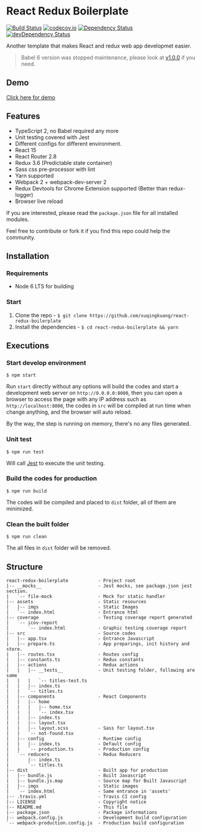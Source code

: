 # React Redux Boilerplate

[![Build Status](https://travis-ci.org/xuqingkuang/react-redux-boilerplate.svg?branch=master)](https://travis-ci.org/xuqingkuang/react-redux-boilerplate)
[![codecov.io](https://codecov.io/github/xuqingkuang/react-redux-boilerplate/coverage.svg?branch=master)](https://codecov.io/github/xuqingkuang/react-redux-boilerplate?branch=master)
[![Dependency Status](https://david-dm.org/xuqingkuang/react-redux-boilerplate.svg)](https://david-dm.org/xuqingkuang/react-redux-boilerplate)
[![devDependency Status](https://david-dm.org/xuqingkuang/react-redux-boilerplate/dev-status.svg)](https://david-dm.org/xuqingkuang/react-redux-boilerplate#info=devDependencies)

Another template that makes React and redux web app developmet easier.

> Babel 6 version was stopped maintenance, please look at [v1.0.0](https://github.com/xuqingkuang/react-redux-boilerplate/releases/tag/v1.0.0) if you need.

## Demo

[Click here for demo](http://xuqingkuang.github.io/react-redux-boilerplate)

## Features

* TypeScript 2, no Babel required any more
* Unit testing covered with Jest
* Different configs for different environment.
* React 15
* React Router 2.8
* Redux 3.6 (Predictable state container)
* Sass css pre-processor with lint
* Yarn supported
* Webpack 2 + webpack-dev-server 2
* Redux Devtools for Chrome Extension supported (Better than redux-logger)
* Browser live reload

If you are interested, please read the `package.json` file for all installed modules.

Feel free to contribute or fork it if you find this repo could help the community.

## Installation

### Requirements

* Node 6 LTS for building

### Start

1. Clone the repo - `$ git clone https://github.com/xuqingkuang/react-redux-boilerplate`
2. Install the dependencies - `$ cd react-redux-boilerplate && yarn`

## Executions

### Start develop environment

    $ npm start

Run `start` directly without any options will build the codes and start a
development web server on `http://0.0.0.0:8000`, then you can open a browser to
access the page with any IP address such as `http://localhost:8000`,
the codes in `src` will be compiled at run time when change anything, and the
browser will auto reload.

By the way, the step is running on memory, there's no any files generated.

### Unit test

    $ npm run test

Will call [Jest](http://facebook.github.io/jest) to execute the unit testing.

### Build the codes for production

    $ npm run build

The codes will be compiled and placed to `dist` folder, all of them are
minimized.

###  Clean the built folder

    $ npm run clean

The all files in `dist` folder will be removed.

## Structure

    react-redux-boilerplate           - Project root
    |-- __mocks__                     - Jest mocks, see package.json jest section.
    |   `-- file-mock                 - Mock for static handler
    |-- assets                        - Static resources
    |   |-- imgs                      - Static Images
    |   `-- index.html                - Entrance html
    |-- coverage                      - Testing coverage report generated
    |   `-- icov-report
    |       `-- index.html            - Graphic testing coverage report
    |-- src                           - Source codes
    |   |-- app.tsx                   - Entrance Javascript
    |   |-- prepare.ts                - App preparings, init history and store.
    |   |-- routes.tsx                - Routes config
    |   |-- constants.ts              - Redux constants
    |   |-- actions                   - Redux actions
    |   |   |-- __tests__             - Unit testing folder, following are same
    |   |   |   `-- titles-test.ts
    |   |   |-- index.ts
    |   |   `-- titles.ts
    |   |-- components                - React Components
    |   |   |-- home
    |   |   |   |-- home.tsx
    |   |   |   `-- index.tsx
    |   |   |-- index.ts
    |   |   |-- layout.tsx
    |   |   |-- layout.scss           - Sass for layout.tsx
    |   |   `-- not-found.tsx
    |   |-- config                    - Runtime config
    |   |   |-- index.ts              - Default config
    |   |   `-- production.ts         - Production config
    |   `-- reducers                  - Redux Reducers
    |       |-- index.ts
    |       `-- titles.ts
    |-- dist                          - Built app for production
    |   |-- bundle.js                 - Built Javascript
    |   |-- bundle.js.map             - Source map for Built Javascript
    |   |-- imgs                      - Static images
    |   `-- index.html                - Same entrance in 'assets'
    |-- .travis.yml                   - Travis CI config
    |-- LICENSE                       - Copyright notice
    |-- README.md                     - This file
    |-- package.json                  - Package informations
    |-- webpack.config.js             - Development build configuration
    `-- webpack-production.config.js  - Production build configuration
